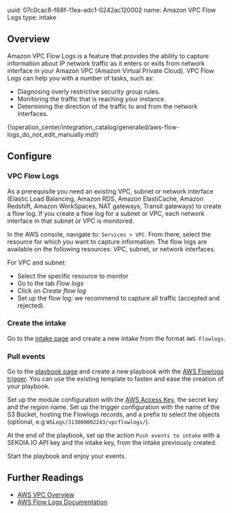 uuid: 07c0cac8-f68f-11ea-adc1-0242ac120002
name: Amazon VPC Flow Logs
type: intake

## Overview
Amazon VPC Flow Logs is a feature that provides the ability to capture information about IP network traffic as it enters or exits from network interface in your Amazon VPC (Amazon Virtual Private Cloud). VPC Flow Logs can help you with a number of tasks, such as:

- Diagnosing overly restrictive security group rules.
- Monitoring the traffic that is reaching your instance.
- Determining the direction of the traffic to and from the network interfaces.

{!operation_center/integration_catalog/generated/aws-flow-logs_do_not_edit_manually.md!}

## Configure

### VPC Flow Logs

As a prerequisite you need an existing VPC, subnet or network interface (Elastic Load Balancing, Amazon RDS, Amazon ElastiCache, Amazon Redshift, Amazon WorkSpaces, NAT gateways, Transit gateways) to create a flow log. If you create a flow log for a subnet or VPC, each network interface in that subnet or VPC is monitored.

In the AWS console, navigate to: `Services > VPC`. From there, select the resource for which you want to capture information. The flow logs are available on the following resources: VPC, subnet, or network interfaces.

For VPC and subnet:

- Select the specific resource to monitor
- Go to the tab *Flow logs*
- Click on *Create flow log*
- Set up the flow log: we recommend to capture all traffic (accepted and rejected).

### Create the intake

Go to the [intake page](https://app.sekoia.io/operations/intakes) and create a new intake from the format `AWS Flowlogs`.

### Pull events

Go to the [playbook page](https://app.sekoia.io/operations/playbooks) and create a new playbook with the [AWS Flowlogs trigger](https://docs.sekoia.io/playbooks/library/aws/#fetch-flowlog-records). You can use the existing template to fasten and ease the creation of your playbook.

Set up the module configuration with the [AWS Access Key](https://docs.aws.amazon.com/IAM/latest/UserGuide/id_credentials_access-keys.html), the secret key and the region name. Set up the trigger configuration with the name of the S3 Bucket, hosting the Flowlogs records, and a prefix to select the objects (optional, e.g `WSLogs/313000002243/vpcflowlogs/`).

At the end of the playbook, set up the action `Push events to intake` with a SEKOIA.IO API key and the intake key, from the intake previously created.

Start the playbook and enjoy your events.


## Further Readings
- [AWS VPC Overview](https://aws.amazon.com/vpc/)
- [AWS Flow Logs Documentation](https://docs.aws.amazon.com/vpc/latest/userguide/flow-logs.html)
